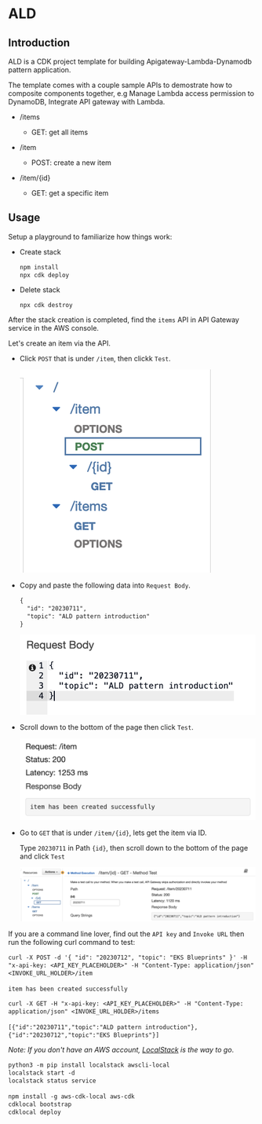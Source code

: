 # ALD

## Introduction

ALD is a CDK project template for building Apigateway-Lambda-Dynamodb pattern application.

The template comes with a couple sample APIs to demostrate how to composite components together, e.g Manage Lambda access permission to DynamoDB, Integrate API gateway with Lambda.

- /items

  - GET: get all items

- /item

  - POST: create a new item

- /item/{id}
  - GET: get a specific item

## Usage

Setup a playground to familiarize how things work:

- Create stack

  ```
  npm install
  npx cdk deploy
  ```

- Delete stack

  ```
  npx cdk destroy
  ```

After the stack creation is completed, find the `items` API in API Gateway service in the AWS console.

Let's create an item via the API.

- Click `POST` that is under `/item`, then clickk `Test`.

  ![create_item](./assets/create_item.png)

- Copy and paste the following data into `Request Body`.

  ```
  {
    "id": "20230711",
    "topic": "ALD pattern introduction"
  }
  ```

  ![item_payload](./assets/item_payload.png)

- Scroll down to the bottom of the page then click `Test`.

  ![item_created](./assets/item_created.png)

- Go to `GET` that is under `/item/{id}`, lets get the item via ID.

  Type `20230711` in Path `{id}`, then scroll down to the bottom of the page and click `Test`

  ![get_items](./assets/get_item.png)

If you are a command line lover, find out the `API key` and `Invoke URL` then run the following curl command to test:

```
curl -X POST -d '{ "id": "20230712", "topic": "EKS Blueprints" }' -H "x-api-key: <API_KEY_PLACEHOLDER>" -H "Content-Type: application/json" <INVOKE_URL_HOLDER>/item

item has been created successfully
```

```
curl -X GET -H "x-api-key: <API_KEY_PLACEHOLDER>" -H "Content-Type: application/json" <INVOKE_URL_HOLDER>/items

[{"id":"20230711","topic":"ALD pattern introduction"},{"id":"20230712","topic":"EKS Blueprints"}]
```

_Note: If you don't have an AWS account, [LocalStack](https://github.com/localstack/localstack) is the way to go_.

```
python3 -m pip install localstack awscli-local
localstack start -d
localstack status service

npm install -g aws-cdk-local aws-cdk
cdklocal bootstrap
cdklocal deploy
```
